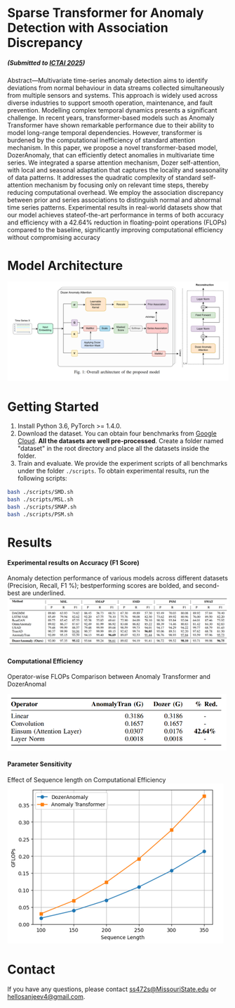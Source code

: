 # Sparse Transformer for Anomaly Detection with Association Discrepancy
##### (Submitted to [ICTAI 2025](https://ictai.computer.org/2025/))

Abstract—Multivariate time-series anomaly detection aims to
identify deviations from normal behaviour in data streams
collected simultaneously from multiple sensors and systems. This
approach is widely used across diverse industries to support
smooth operation, maintenance, and fault prevention. Modelling
complex temporal dynamics presents a significant challenge.
In recent years, transformer-based models such as Anomaly
Transformer have shown remarkable performance due to their
ability to model long-range temporal dependencies. However,
transformer is burdened by the computational inefficiency of
standard attention mechanism. In this paper, we propose a novel
transformer-based model, DozerAnomaly, that can efficiently
detect anomalies in multivariate time series. We integrated a
sparse attention mechanism, Dozer self-attention, with local and
seasonal adaptation that captures the locality and seasonality of
data patterns. It addresses the quadratic complexity of standard
self-attention mechanism by focusing only on relevant time steps,
thereby reducing computational overhead. We employ the association discrepancy between prior and series associations to distinguish normal and abnormal time series patterns. Experimental
results in real-world datasets show that our model achieves stateof-the-art performance in terms of both accuracy and efficiency
with a 42.64% reduction in floating-point operations (FLOPs)
compared to the baseline, significantly improving computational
efficiency without compromising accuracy

# Model Architecture
![System architecture](images/model.png)

# Getting  Started

 1. Install Python 3.6, PyTorch >= 1.4.0.
2. Download the dataset. You can obtain four benchmarks from [Google Cloud](https://drive.google.com/drive/folders/1gisthCoE-RrKJ0j3KPV7xiibhHWT9qRm?usp=sharing). **All the datasets are well pre-processed**. Create a folder named "dataset" in the root directory and place all the datasets inside the folder.
3. Train and evaluate. We provide the experiment scripts of all benchmarks under the folder `./scripts`. To obtain experimental results, run the following scripts:
```bash
bash ./scripts/SMD.sh
bash ./scripts/MSL.sh
bash ./scripts/SMAP.sh
bash ./scripts/PSM.sh
```

# Results
#### Experimental results on Accuracy (F1 Score)
Anomaly detection performance of various models across different datasets (Precision, Recall, F1 %); bestperforming scores are bolded, and second-best are underlined.
![main results](images/results.png)

#### Computational Efficiency
<!-- ![flop results](images/image.png) -->
 Operator-wise FLOPs Comparison between
Anomaly Transformer and DozerAnomal

<img src="images/efficiency.png" alt="My diagram" width="500"/>

#### Parameter Sensitivity
Effect of Sequence length on Computational Efficiency
![seq len results](images/params.png)


# Contact
If you have any questions, please contact [ss472s@MissouriState.edu](mailto:ss472s@MissouriState.edu) or hellosanjeev4@gmail.com.
